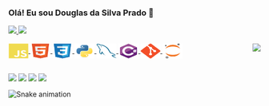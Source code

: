 ### Olá! Eu sou Douglas da Silva Prado 👋

<div>
  <a href="https://github.com/DouglasSilvaPrado">
  <img height="180em" src="https://github-readme-stats.vercel.app/api?username=DouglasSilvaPrado&show_icons=true&theme=dracula&include_all_commits=true&count_private=true"/>
  <img height="180em" src="https://github-readme-stats.vercel.app/api/top-langs/?username=DouglasSilvaPrado&layout=compact&langs_count=7&theme=dracula"/>
</div>
 
<div style="display: inline_block"><br>
  <img align="center" alt="Douglas-Js" height="30" width="40" src="https://raw.githubusercontent.com/devicons/devicon/master/icons/javascript/javascript-plain.svg">
  <img align="center" alt="Douglas-HTML" height="30" width="40" src="https://raw.githubusercontent.com/devicons/devicon/master/icons/html5/html5-original.svg">
  <img align="center" alt="Douglas-CSS" height="30" width="40" src="https://raw.githubusercontent.com/devicons/devicon/master/icons/css3/css3-original.svg">
  <img align="center" alt="Douglas-Python" height="30" width="40" src="https://raw.githubusercontent.com/devicons/devicon/master/icons/python/python-original.svg">
  <img align="center" alt="Douglas-MySql" height="30" width="40" src="https://raw.githubusercontent.com/devicons/devicon/master/icons/mysql/mysql-original.svg">
  <img align="center" alt="Douglas-Csharp" height="30" width="40" src="https://raw.githubusercontent.com/devicons/devicon/master/icons/csharp/csharp-original.svg">
  <img align="center" alt="Douglas-Git" height="30" width="40" src="https://raw.githubusercontent.com/devicons/devicon/master/icons/git/git-plain.svg">
  <img align="center" alt="Douglas-Jupyter" height="30" width="40" src="https://raw.githubusercontent.com/devicons/devicon/master/icons/jupyter/jupyter-original.svg">
  <img align="right" height="100em alt="Douglas-Avatar" src="https://lh3.googleusercontent.com/8Jlu5D4D1s2laW_lpcrY5Hd2NqbBk0zLf1e99_24i_r0ZRmJesSSpOHKYy3xfGsHmcafUZqJKN1XFVEWMs9iN6cIfDlkMHcm3D3vC28Hn6CC0gVzTsyOpcdwxj0pjoGSmwa_9Mi5HKByMnmuDXp6q45WMQLBaw40DWsofFxPmgbxUbkJo5TmvpCA_y2S0YgTieA3hyhULLJC7F8V1uQSe87SgtkXNFpaICJVKIFGzckZRE7wSg8_U9S9NES2VXlapnN7jgEHV3mAfgqOxASMJcNbwtVNoADDwpB-BGDhKnFIurabiVAfJA3M2tjz5bI_3zvP22LfVI1D_uD0pL72H1W3qfr5alhoWQl6A4vpMiScC84E4UCF7_TYGkIHQcRiBBoqhXgFUW7Yl6KrpTtP-4D4jL2C14Sn8vxdbYGzE9cowXnKZ8AT5RZUU9tZ9p557ouG-LtuduTNjoBAR-xkLEh_xOAV1aXrajBAH3Qd0vLJxpOwE48OrtfcX6VGwKcCgmN58fC4wIv_WmEfkFtlEVEdPAADoRa9O6e_m8sOrFcOD4yHXbEraGpxKwUobqSvEJxVmR_PzgaBGWX1JMicQFemeNcCRzwV0m4HmgL41jiuKGjj7J3tvAWK40JBgVYD5IlQJ-Y7uhCwSQwHelRu4S69jowUMFHP_FuPoWwaJnuz4RPj1dYeQ3dtvdhN-31QvLHTOOsEJyenPSp9yb47lQ=s500-no?authuser=2">
</div>
  
##

<div>
<!--     <a href="" target="_blank"><img src="https://img.shields.io/badge/YouTube-FF0000?style=for-the-badge&logo=youtube&logoColor=white" target="_blank"></a> -->
  <a href="https://www.instagram.com/douglas_silva_prado/" target="_blank"><img src="https://img.shields.io/badge/-Instagram-%23E4405F?style=for-the-badge&logo=instagram&logoColor=white" target="_blank"></a>
 <a href="https://discord.com/channels/Douglas_Prado#0880" target="_blank"><img src="https://img.shields.io/badge/Discord-7289DA?style=for-the-badge&logo=discord&logoColor=white" target="_blank"></a> 
  <a href = "mailto:douglassilvadaprado@gmail.com"><img src="https://img.shields.io/badge/-Gmail-%23333?style=for-the-badge&logo=gmail&logoColor=white" target="_blank"></a>
  <a href="https://www.linkedin.com/in/douglas-da-silva-prado-2633b8130/" target="_blank"><img src="https://img.shields.io/badge/-LinkedIn-%230077B5?style=for-the-badge&logo=linkedin&logoColor=white" target="_blank"></a> 
</div>

![Snake animation](https://github.com/DouglasSilvaPrado/DouglasSilvaPrado/blob/output/github-contribution-grid-snake.svg)
